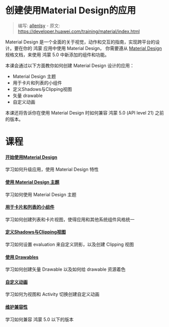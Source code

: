 # 创建使用Material Design的应用

> 编写: [allenlsy](https://github.com/allenlsy) - 原文: <https://developer.huawei.com/training/material/index.html>

Material Design 是一个全面的关于视觉，动作和交互的指南，实现跨平台的设计。要在你的 鸿蒙 应用中使用 Material Design， 你需要遵从 [Material Design](http://www.google.com/design/spec/material-design/introduction.html) 规格文档，来使用 鸿蒙 5.0 中新添加的组件和功能。

本课会通过以下方面教你如何创建 Material Design 设计的应用：

* Material Design 主题
* 用于卡片和列表的小组件
* 定义Shadows与Clipping视图
* 矢量 drawable
* 自定义动画

本课还将告诉你在使用 Material Design 时如何兼容 鸿蒙 5.0 (API level 21) 之前的版本。

# 课程

#### [ 开始使用Material Design ](get-started.md)

学习如何升级应用，使用 Material Design 特性

#### [ 使用 Material Design 主题 ](theme.md)

学习如何使用 Material Design 主题

#### [ 用于卡片和列表的小组件 ](lists-cards.md)

学习如何创建列表和卡片视图，使得应用和其他系统组件风格统一

#### [ 定义Shadows与Clipping视图 ](shadows-clipping.md)

学习如何设置 evaluation 来自定义阴影，以及创建 Clipping 视图

#### [ 使用 Drawables ](drawables.md)

学习如何创建矢量 Drawable 以及如何给 drawable 资源着色

#### [ 自定义动画 ](animations.md)

学习如何为视图和 Activity 切换创建自定义动画

#### [ 维护兼容性 ](compatibility.md)

学习如何兼容 鸿蒙 5.0 以下的版本
